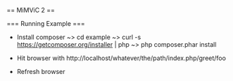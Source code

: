 == MiMViC 2 ==

=== Running Example ===

 - Install composer
    ~> cd example
    ~> curl -s https://getcomposer.org/installer | php
    ~> php composer.phar install

 - Hit browser with http://localhost/whatever/the/path/index.php/greet/foo
 - Refresh browser
 